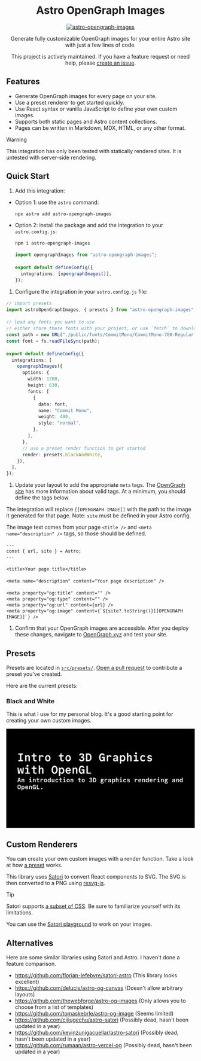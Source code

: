 <div align="center">
  <h1>Astro OpenGraph Images</h1>

[![astro-opengraph-images](https://img.shields.io/npm/v/astro-opengraph-images.svg)](https://www.npmjs.com/package/astro-opengraph-images)

Generate fully customizable OpenGraph images for your entire Astro site with just a few lines of code.

This project is actively maintained. If you have a feature request or need help, please [create an issue](https://github.com/shepherdjerred/astro-opengraph-images/issues/new).

</div>

## Features

- Generate OpenGraph images for every page on your site.
- Use a preset renderer to get started quickly.
- Use React syntax or vanilla JavaScript to define your own custom images.
- Supports both static pages and Astro content collections.
- Pages can be written in Markdown, MDX, HTML, or any other format.

> [!WARNING]
> This integration has only been tested with statically rendered sites. It is untested with server-side rendering.

## Quick Start

1. Add this integration:

- Option 1: use the `astro` command:

  ```bash
  npx astro add astro-opengraph-images
  ```

- Option 2: install the package and add the integration to your `astro.config.js`:

  ```bash
  npm i astro-opengraph-images
  ```

  ```typescript
  import opengraphImages from "astro-opengraph-images";

  export default defineConfig({
    integrations: [opengraphImages()],
  });
  ```

1. Configure the integration in your `astro.config.js` file:

```typescript
// import presets
import astroOpenGraphImages, { presets } from "astro-opengraph-images";

// load any fonts you want to use
// either store these fonts with your project, or use `fetch` to download them when building
const path = new URL("./public/fonts/CommitMono/CommitMono-700-Regular.otf", import.meta.url);
const font = fs.readFileSync(path);

export default defineConfig({
  integrations: [
    opengraphImages({
      options: {
        width: 1200,
        height: 630,
        fonts: [
          {
            data: font,
            name: "Commit Mono",
            weight: 400,
            style: "normal",
          },
        ],
      },
      // use a preset render function to get started
      render: presets.blackAndWhite,
    }),
  ],
});
```

1. Update your layout to add the appropriate `meta` tags. The [OpenGraph site](https://ogp.me/) has more information about valid tags. At a minimum, you should define the tags below.

The integration will replace `[[OPENGRAPH IMAGE]]` with the path to the image it generated for that page. Note: `site` must be defined in your Astro config.

The image text comes from your page `<title />` and `<meta name="description" />` tags, so those should be defined.

```astro
---
const { url, site } = Astro;
---

<title>Your page title</title>

<meta name="description" content="Your page description" />

<meta property="og:title" content="" />
<meta property="og:type" content="" />
<meta property="og:url" content={url} />
<meta property="og:image" content={`${site?.toString()}[[OPENGRAPH IMAGE]]`} />
```

1. Confirm that your OpenGraph images are accessible. After you deploy these changes, navigate to [OpenGraph.xyz](https://www.opengraph.xyz/) and test your site.

## Presets

Presets are located in [`src/presets/`](https://github.com/shepherdjerred/astro-opengraph-images/tree/main/src/presets). [Open a pull request](https://github.com/shepherdjerred/astro-opengraph-images/compare) to contribute a preset you've created.

Here are the current presets:

### Black and White

This is what I use for my personal blog. It's a good starting point for creating your own custom images.

![The black and white preset](./assets/presets/blackAndWhite.png)

## Custom Renderers

You can create your own custom images with a render function. Take a look at how [a preset](https://github.com/shepherdjerred/astro-opengraph-images/blob/main/src/presets/blackAndWhite.tsx) works.

This library uses [Satori](https://github.com/vercel/satori) to convert React components to SVG. The SVG is then converted to a PNG using [resvg-js](https://github.com/yisibl/resvg-js).

> [!TIP]
> Satori supports [a subset of CSS](https://github.com/vercel/satori?tab=readme-ov-file#css). Be sure to familiarize yourself with its limitations.
>
> You can use the [Satori playground](https://og-playground.vercel.app/) to work on your images.

## Alternatives

Here are some similar libraries using Satori and Astro. I haven't done a feature comparison.

- https://github.com/florian-lefebvre/satori-astro (This library looks excellent)
- https://github.com/delucis/astro-og-canvas (Doesn't allow arbitrary layouts)
- https://github.com/thewebforge/astro-og-images (Only allows you to choose from a list of templates)
- https://github.com/tomaskebrle/astro-og-image (Seems limited)
- https://github.com/cijiugechu/astro-satori (Possibly dead, hasn't been updated in a year)
- https://github.com/kevinzunigacuellar/astro-satori (Possibly dead, hasn't been updated in a year)
- https://github.com/rumaan/astro-vercel-og (Possibly dead, hasn't been updated in a year)
